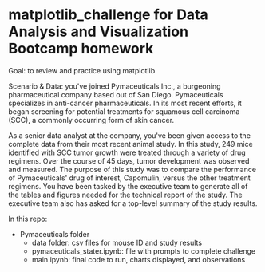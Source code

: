 # matplotlib_challenge for Data Analysis and Visualization Bootcamp homework

Goal: to review and practice using matplotlib

Scenario & Data: you've joined Pymaceuticals Inc., a burgeoning pharmaceutical company based out of San Diego. Pymaceuticals specializes in anti-cancer pharmaceuticals. In its most recent efforts, it began screening for potential treatments for squamous cell carcinoma (SCC), a commonly occurring form of skin cancer.

As a senior data analyst at the company, you've been given access to the complete data from their most recent animal study. In this study, 249 mice identified with SCC tumor growth were treated through a variety of drug regimens. Over the course of 45 days, tumor development was observed and measured. The purpose of this study was to compare the performance of Pymaceuticals' drug of interest, Capomulin, versus the other treatment regimens. You have been tasked by the executive team to generate all of the tables and figures needed for the technical report of the study. The executive team also has asked for a top-level summary of the study results.

In this repo:
* Pymaceuticals folder
    * data folder: csv files for mouse ID and study results
    * pymaceuticals_stater.ipynb: file with prompts to complete challenge
    * main.ipynb: final code to run, charts displayed, and observations